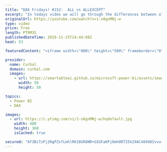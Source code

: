 ```yaml
---
title: "DAX Fridays! #152:  ALL vs ALLEXCEPT"
excerpt: "In todays video we will go through the differences between all and allexcept dax functions.  Get Northwind Dataset: https://www.youtube.com/watch?v=k3NMIlLffrU  Link to DAX Fridays survey: http://bit.ly/2MMM4KK   Here you can download all the pbix files: https://curbal.com/donwload-center  SUBSCRIBE"
originalUrl: https://youtube.com/watch?v=1-x8gnMNj-w
type: video
price: Free
length: PT9M3S
publishedDateTime: 2019-11-15T14:44:08Z
heat: 53

featuredContent: "<iframe width=\"800\" height=\"500\" frameborder=\"0\" src=\"https://www.youtube.com/embed/1-x8gnMNj-w\" allow=\"accelerometer; autoplay; encrypted-media; gyroscope; picture-in-picture\" allowfullscreen></iframe>"

provider:
  name: Curbal
  domain: curbal.com
  images:
    - url: https://smartableai.github.io/microsoft-power-bi/assets/images/organizations/curbal.com-50x50.jpg
      width: 50
      height: 50

topics:
  - Power BI
  - DAX

images:
  - url: https://i.ytimg.com/vi/1-x8gnMNj-w/hqdefault.jpg
    width: 480
    height: 360
    isCached: true

secured: "Af3BiTzPj2RgPZsfLmhlRK18GR8NR+GIGFaKPjOmh8RT25k29AC40498Ivvu+nDjmjjhNAVj8UbZL/Src/FLG+afI7+kyl2eJ9BZFmILK47jBNycXlKu1LUCdz5quRcs0qVl0DZkHj5M3c/Fi3LjMtLcCFSI32i9AmBPIUuBVlvKa4vqsJIFNGLNowuFRK7Ki3O0E0wuuVXCGv7x6/NaUfkL3o6pz3fFwSH6OiwYMQykVIjz5faCCMUdzBwC95LmcJ95vGEA/GI7A1DyhuyFnht0N41EUOYn70FCGIW4f69faxzJ+dcSaUyvqAmdTCbFue7LyVDSiBp3y8EUoC4P6oSlUtxedyjD0OsjyunadofTpFyiPSu7Kap2uMwZaOLH60ehFyavSR4aiH1kdnqfS74xMuI/j9/E2U1J+IFnACg=;5PZFPStPr8FcQh3I8aDu+Q=="
---
```


